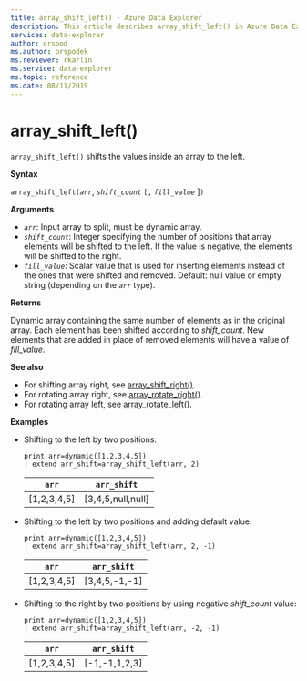 ```yaml
---
title: array_shift_left() - Azure Data Explorer
description: This article describes array_shift_left() in Azure Data Explorer.
services: data-explorer
author: orspod
ms.author: orspodek
ms.reviewer: rkarlin
ms.service: data-explorer
ms.topic: reference
ms.date: 08/11/2019
---
```

# array_shift_left()

`array_shift_left()` shifts the values inside an array to the left.

**Syntax**

`array_shift_left(`*`arr`*, *`shift_count`* `[,` *`fill_value`* ]`)`

**Arguments**

* *`arr`*: Input array to split, must be dynamic array.
* *`shift_count`*: Integer specifying the number of positions that array elements will be shifted to the left. If the value is negative, the elements will be shifted to the right.
* *`fill_value`*: Scalar value that is used for inserting elements instead of the ones that were shifted and removed. Default: null value or empty string (depending on the *`arr`* type).

**Returns**

Dynamic array containing the same number of elements as in the original array. Each element has been shifted according to *shift_count*. New elements that are added in place of removed elements will have a value of *fill_value*.

**See also**

* For shifting array right, see [array_shift_right()](array_shift_rightfunction.md).
* For rotating array right, see [array_rotate_right()](array_rotate_rightfunction.md).
* For rotating array left, see [array_rotate_left()](array_rotate_leftfunction.md).

**Examples**

* Shifting to the left by two positions:

    ```kusto
    print arr=dynamic([1,2,3,4,5]) 
    | extend arr_shift=array_shift_left(arr, 2)
    ```
    
    |`arr`|`arr_shift`|
    |---|---|
    |[1,2,3,4,5]|[3,4,5,null,null]|

* Shifting to the left by two positions and adding default value:

    ```kusto
    print arr=dynamic([1,2,3,4,5]) 
    | extend arr_shift=array_shift_left(arr, 2, -1)
    ```
    
    |`arr`|`arr_shift`|
    |---|---|
    |[1,2,3,4,5]|[3,4,5,-1,-1]|


* Shifting to the right by two positions by using negative *shift_count* value:

    ```kusto
    print arr=dynamic([1,2,3,4,5]) 
    | extend arr_shift=array_shift_left(arr, -2, -1)
    ```
    
    |`arr`|`arr_shift`|
    |---|---|
    |[1,2,3,4,5]|[-1,-1,1,2,3]|
